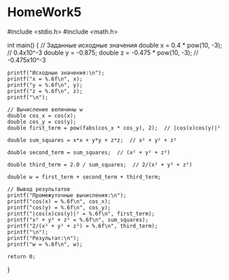 # HomeWork5
#include <stdio.h>
#include <math.h>

int main() {
    // Заданные исходные значения
    double x = 0.4 * pow(10, -3);  // 0.4x10^-3
    double y = -0.875;
    double z = -0.475 * pow(10, -3);  // -0.475x10^-3
    
    printf("Исходные значения:\n");
    printf("x = %.6f\n", x);
    printf("y = %.6f\n", y);
    printf("z = %.6f\n", z);
    printf("\n");
    
    // Вычисление величины w
    double cos_x = cos(x);
    double cos_y = cos(y);
    double first_term = pow(fabs(cos_x * cos_y), 2);  // |cos(x)cos(y)|²
    
    double sum_squares = x*x + y*y + z*z;  // x² + y² + z²
    
    double second_term = sum_squares;  // (x² + y² + z²)
    
    double third_term = 2.0 / sum_squares;  // 2/(x² + y² + z²)
    
    double w = first_term + second_term + third_term;
    
    // Вывод результатов
    printf("Промежуточные вычисления:\n");
    printf("cos(x) = %.6f\n", cos_x);
    printf("cos(y) = %.6f\n", cos_y);
    printf("|cos(x)cos(y)|² = %.6f\n", first_term);
    printf("x² + y² + z² = %.6f\n", sum_squares);
    printf("2/(x² + y² + z²) = %.6f\n", third_term);
    printf("\n");
    printf("Результат:\n");
    printf("w = %.6f\n", w);
    
    return 0;
}
